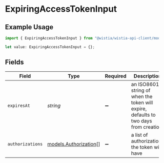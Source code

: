 # ExpiringAccessTokenInput

## Example Usage

```typescript
import { ExpiringAccessTokenInput } from "@wistia/wistia-api-client/models";

let value: ExpiringAccessTokenInput = {};
```

## Fields

| Field                                                                               | Type                                                                                | Required                                                                            | Description                                                                         |
| ----------------------------------------------------------------------------------- | ----------------------------------------------------------------------------------- | ----------------------------------------------------------------------------------- | ----------------------------------------------------------------------------------- |
| `expiresAt`                                                                         | *string*                                                                            | :heavy_minus_sign:                                                                  | an ISO8601 string of when the token will expire, defaults to two days from creation |
| `authorizations`                                                                    | [models.Authorization](../models/authorization.md)[]                                | :heavy_minus_sign:                                                                  | a list of authorizations the token will have                                        |